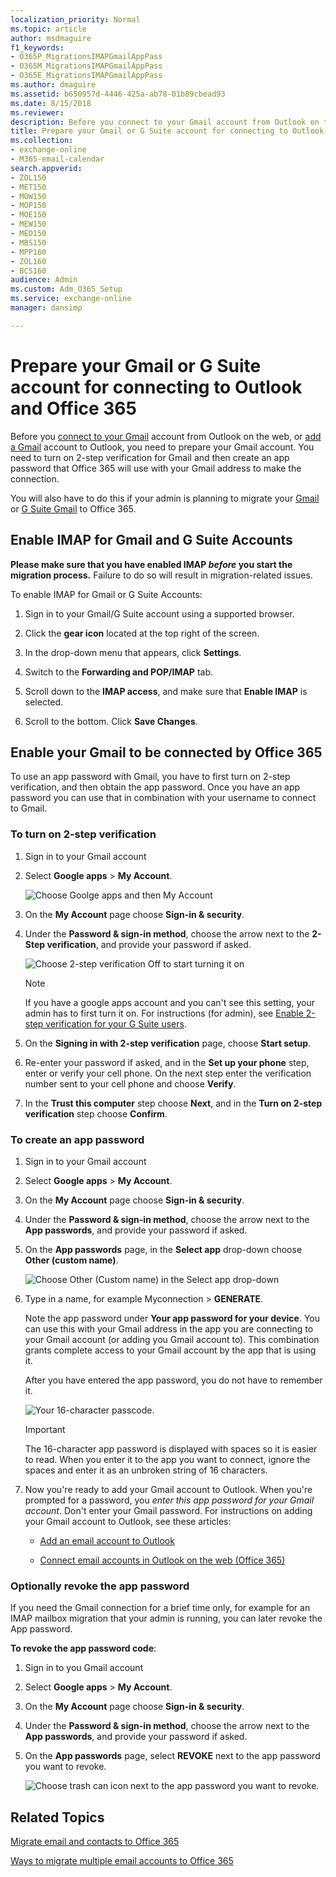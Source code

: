 ```yaml
---
localization_priority: Normal
ms.topic: article
author: msdmaguire
f1_keywords:
- O365P_MigrationsIMAPGmailAppPass
- O365M_MigrationsIMAPGmailAppPass
- O365E_MigrationsIMAPGmailAppPass
ms.author: dmaguire
ms.assetid: b650957d-4446-425a-ab78-01b89cbead93
ms.date: 8/15/2018
ms.reviewer: 
description: Before you connect to your Gmail account from Outlook on the web, or add a Gmail account to Outlook, you need to prepare your Gmail account. You need to turn on 2-step verification for Gmail and then create an app password that Office 365 will use with your Gmail address to make the connection.
title: Prepare your Gmail or G Suite account for connecting to Outlook and Office 365
ms.collection: 
- exchange-online
- M365-email-calendar
search.appverid:
- ZOL150
- MET150
- MOW150
- MOP150
- MOE150
- MEW150
- MED150
- MBS150
- MPP160
- ZOL160
- BCS160
audience: Admin
ms.custom: Adm_O365_Setup
ms.service: exchange-online
manager: dansimp

---
```


# Prepare your Gmail or G Suite account for connecting to Outlook and Office 365

Before you [connect to your Gmail](https://support.office.com/article/d7012ff0-924f-4f78-8aca-c3912d886c4d.aspx) account from Outlook on the web, or [add a Gmail](https://support.office.com/article/6e27792a-9267-4aa4-8bb6-c84ef146101b.aspx) account to Outlook, you need to prepare your Gmail account. You need to turn on 2-step verification for Gmail and then create an app password that Office 365 will use with your Gmail address to make the connection.

You will also have to do this if your admin is planning to migrate your [Gmail](https://support.office.com/article/20fdb8f2-fed8-4b14-baf0-bf04b9c44bf7.aspx) or [G Suite Gmail](migrate-g-suite-mailboxes.md) to Office 365.

## Enable IMAP for Gmail and G Suite Accounts

**Please make sure that you have enabled IMAP *before* you start the migration process.** Failure to do so will result in migration-related issues.

To enable IMAP for Gmail or G Suite Accounts:

1. Sign in to your Gmail/G Suite account using a supported browser.

2. Click the **gear icon** located at the top right of the screen.

3. In the drop-down menu that appears, click **Settings**.

4. Switch to the **Forwarding and POP/IMAP** tab.

5. Scroll down to the **IMAP access**, and make sure that **Enable IMAP** is selected.

6. Scroll to the bottom. Click **Save Changes**.

## Enable your Gmail to be connected by Office 365

To use an app password with Gmail, you have to first turn on 2-step verification, and then obtain the app password. Once you have an app password you can use that in combination with your username to connect to Gmail.

### To turn on 2-step verification

1. Sign in to your Gmail account

2. Select **Google apps** \> **My Account**.

   ![Choose Goolge apps and  then My Account](../media/9f193437-3e31-46b3-8844-ed30d8f950fa.PNG)

3. On the **My Account** page choose **Sign-in &amp; security**.

4. Under the **Password &amp; sign-in method**, choose the arrow next to the **2-Step verification**, and provide your password if asked.

   ![Choose 2-step verification Off to start turning it on](../media/9c75b26b-e987-483b-af0a-82443801a428.PNG)

   > [!NOTE]
   > If you have a google apps account and you can't see this setting, your admin has to first turn it on. For instructions (for admin), see [Enable 2-step verification for your G Suite users](enable-2-step-verification-for-google-apps.md).

5. On the **Signing in with 2-step verification** page, choose **Start setup**.

6. Re-enter your password if asked, and in the **Set up your phone** step, enter or verify your cell phone. On the next step enter the verification number sent to your cell phone and choose **Verify**.

7. In the **Trust this computer** step choose **Next**, and in the **Turn on 2-step verification** step choose **Confirm**.

### To create an app password

1. Sign in to your Gmail account

2. Select **Google apps** \> **My Account**.

3. On the **My Account** page choose **Sign-in &amp; security**.

4. Under the **Password &amp; sign-in method**, choose the arrow next to the **App passwords**, and provide your password if asked.

5. On the **App passwords** page, in the **Select app** drop-down choose **Other (custom name)**.

   ![Choose Other (Custom name) in the Select app drop-down](../media/af7e9293-61a3-4c02-9507-68d529085db5.png)

6. Type in a name, for example Myconnection \> **GENERATE**.

   Note the app password under **Your app password for your device**. You can use this with your Gmail address in the app you are connecting to your Gmail account (or adding you Gmail account to). This combination grants complete access to your Gmail account by the app that is using it.

   After you have entered the app password, you do not have to remember it.

   ![Your 16-character passcode.](../media/0616963f-074b-4ccd-be03-b24a515ea3c3.PNG)

   > [!IMPORTANT]
   > The 16-character app password is displayed with spaces so it is easier to read. When you enter it to the app you want to connect, ignore the spaces and enter it as an unbroken string of 16 characters.

7. Now you're ready to add your Gmail account to Outlook. When you're prompted for a password, you *enter this app password for your Gmail account*. Don't enter your Gmail password. For instructions on adding your Gmail account to Outlook, see these articles:

   - [Add an email account to Outlook](https://support.office.com/article/6e27792a-9267-4aa4-8bb6-c84ef146101b)

   - [Connect email accounts in Outlook on the web (Office 365)](https://support.office.com/article/d7012ff0-924f-4f78-8aca-c3912d886c4d)

### Optionally revoke the app password

If you need the Gmail connection for a brief time only, for example for an IMAP mailbox migration that your admin is running, you can later revoke the App password.

**To revoke the app password code**:

1. Sign in to you Gmail account

2. Select **Google apps** \> **My Account**.

3. On the **My Account** page choose **Sign-in &amp; security**.

4. Under the **Password &amp; sign-in method**, choose the arrow next to the **App passwords**, and provide your password if asked.

5. On the **App passwords** page, select **REVOKE** next to the app password you want to revoke.

    ![Choose trash can icon next to the app password you want to revoke.](../media/54680383-474d-4625-92b8-879fd7af62de.png)

## Related Topics

[Migrate email and contacts to Office 365](https://support.office.com/article/a3e3bddb-582e-4133-8670-e61b9f58627e)

[Ways to migrate multiple email accounts to Office 365](../mailbox-migration.md)
